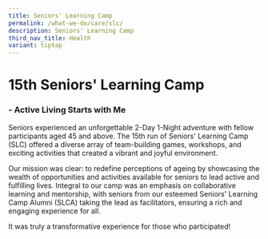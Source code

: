 ```yaml
---
title: Seniors' Learning Camp
permalink: /what-we-do/care/slc/
description: Seniors' Learning Camp
third_nav_title: Health
variant: tiptap
---
```

<h1>15th Seniors' Learning Camp</h1>
<h3>- Active Living Starts with Me</h3>
<p></p>
<p>Seniors experienced an unforgettable 2-Day 1-Night adventure with fellow
participants aged 45 and above. The 15th run of Seniors' Learning Camp
(SLC) offered a diverse array of team-building games, workshops, and exciting
activities that created a vibrant and joyful environment.</p>
<p>Our mission was clear: to redefine perceptions of ageing by showcasing
the wealth of opportunities and activities available for seniors to lead
active and fulfilling lives. Integral to our camp was an emphasis on collaborative
learning and mentorship, with seniors from our esteemed Seniors' Learning
Camp Alumni (SLCA) taking the lead as facilitators, ensuring a rich and
engaging experience for all.</p>
<p>It was truly a transformative experience for those who participated!</p>
<p></p>
<p></p>